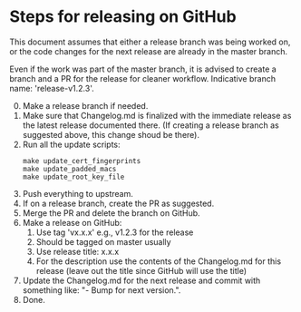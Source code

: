 # Steps for releasing on GitHub

This document assumes that either a release branch was being worked on, or the
code changes for the next release are already in the master branch.

Even if the work was part of the master branch, it is advised to create a branch
and a PR for the release for cleaner workflow. Indicative branch name:
'release-v1.2.3'.

0. Make a release branch if needed.
1. Make sure that Changelog.md is finalized with the immediate release as the
   latest release documented there. (If creating a release branch as suggested
   above, this change shoud be there).
2. Run all the update scripts:
   ```
   make update_cert_fingerprints
   make update_padded_macs
   make update_root_key_file
   ```
3. Push everything to upstream.
4. If on a release branch, create the PR as suggested.
5. Merge the PR and delete the branch on GitHub.
6. Make a release on GitHub:
   1. Use tag 'vx.x.x' e.g., v1.2.3 for the release
   2. Should be tagged on master usually
   3. Use release title: x.x.x
   4. For the description use the contents of the Changelog.md for this release
      (leave out the title since GitHub will use the title)
7. Update the Changelog.md for the next release and commit with something like:
   "- Bump for next version.".
8. Done.
